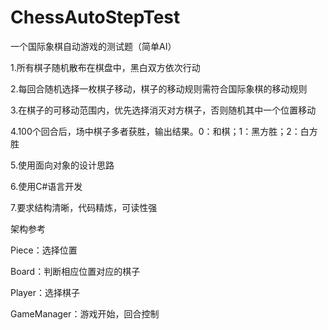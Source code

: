 # ChessAutoStepTest
一个国际象棋自动游戏的测试题（简单AI）


1.所有棋子随机散布在棋盘中，黑白双方依次行动

2.每回合随机选择一枚棋子移动，棋子的移动规则需符合国际象棋的移动规则

3.在棋子的可移动范围内，优先选择消灭对方棋子，否则随机其中一个位置移动

4.100个回合后，场中棋子多者获胜，输出结果。0：和棋；1：黑方胜；2：白方胜

5.使用面向对象的设计思路

6.使用C#语言开发

7.要求结构清晰，代码精炼，可读性强

架构参考

Piece：选择位置

Board：判断相应位置对应的棋子

Player：选择棋子

GameManager：游戏开始，回合控制
